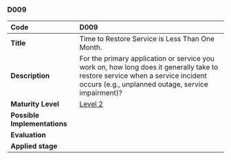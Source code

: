 ### D009

| **Code**           | **D009** |
| :--                | :--      |
| **Title**          | Time to Restore Service is Less Than One Month. |
| **Description**    | For the primary application or service you work on, how long does it generally take to restore service when a service incident occurs (e.g., unplanned outage, service impairment)? |
| **Maturity Level** | [Level 2](/levels#level-2) |
| **Possible Implementations** | |
| **Evaluation**     | |
| **Applied stage**  | |
